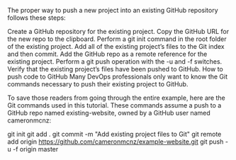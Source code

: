 The proper way to push a new project into an existing GitHub repository follows these steps:

Create a GitHub repository for the existing project.
Copy the GitHub URL for the new repo to the clipboard.
Perform a git init command in the root folder of the existing project.
Add all of the existing project’s files to the Git index and then commit.
Add the GitHub repo as a remote reference for the existing project.
Perform a git push operation with the -u and -f switches.
Verify that the existing project’s files have been pushed to GitHub.
How to push code to GitHub
Many DevOps professionals only want to know the Git commands necessary to push their existing project to GitHub.

To save those readers from going through the entire example, here are the Git commands used in this tutorial. These commands assume a push to a GitHub repo named existing-website, owned by a GitHub user named cameronmcnz:


git init
git add .
git commit -m "Add existing project files to Git"
git remote add origin https://github.com/cameronmcnz/example-website.git
git push -u -f origin master
